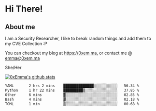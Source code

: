 # Hi There!

## About me
I am a Security Researcher, I like to break random things and add them to my CVE Collection :P 

You can checkout my blog at https://0xem.ma, or contact me @ [emma@0xem.ma](mailto:emma@0xem.ma)

She/Her

[![0xEmma's github stats](https://github-readme-stats.vercel.app/api?username=0xEmma&count_private=true&show_icons=true&theme=dark)](https://github.com/0xEmma)
<!--START_SECTION:waka-->

```txt
YAML       2 hrs 2 mins    ██████████████░░░░░░░░░░░   56.34 %
Python     1 hr 22 mins    █████████▒░░░░░░░░░░░░░░░   37.85 %
Other      6 mins          ▓░░░░░░░░░░░░░░░░░░░░░░░░   02.85 %
Bash       4 mins          ▓░░░░░░░░░░░░░░░░░░░░░░░░   02.18 %
TOML       1 min           ▒░░░░░░░░░░░░░░░░░░░░░░░░   00.68 %
```

<!--END_SECTION:waka-->
